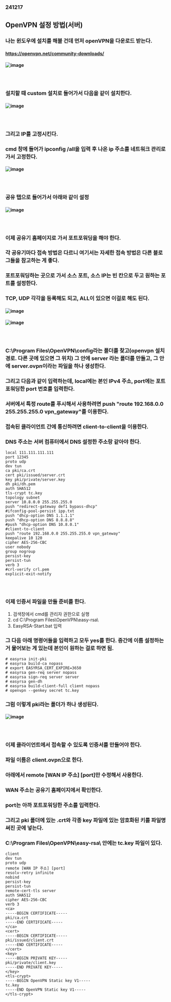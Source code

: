 ### 241217
## OpenVPN 설정 방법(서버)
### 나는 윈도우에 설치를 해볼 건데 먼저 openVPN을 다운로드 받는다.
#### https://openvpn.net/community-downloads/
#### ![image](https://github.com/user-attachments/assets/5b76f65d-98b5-4686-91a7-d380c671c2ad)
### <br/>

### 설치할 때 custom 설치로 들어가서 다음을 같이 설치한다.
#### ![image](https://github.com/user-attachments/assets/a371ff77-7712-49f5-bc0a-786544129a3d)
### <br/>

### 그리고 IP를 고정시킨다.
### cmd 창에 들어가 ipconfig /all을 입력 후 나온 ip 주소를 네트워크 관리로 가서 고정한다.
#### ![image](https://github.com/user-attachments/assets/85df214b-dcd2-4d39-8127-ab4c744c6c08)
### <br/>

### 공유 탭으로 들어가서 아래와 같이 설정
#### ![image](https://github.com/user-attachments/assets/fe6a87eb-186b-4c2a-9318-732f8fc55347)
### <br/>

### 이제 공유기 홈페이지로 가서 포트포워딩을 해야 한다.
### 각 공유기마다 접속 방법은 다르니 여기서는 자세한 접속 방법은 다른 블로그들을 참고하는 게 좋다.
### 포트포워딩하는 곳으로 가서 소스 포트, 소스 IP는 빈 칸으로 두고 원하는 포트를 설정한다.
### TCP, UDP 각각을 등록해도 되고, ALL이 있으면 이걸로 해도 된다.
#### ![image](https://github.com/user-attachments/assets/f634f8af-853a-411e-9a69-b834bb70042b)
#### ![image](https://github.com/user-attachments/assets/53875535-fac7-463d-915c-d6ea7479b486)
### <br/>

### C:\\Program Files\\OpenVPN\\config라는 폴더를 찾고(openvpn 설치 경로. 다른 곳에 있으면 그 위치) 그 안에 server 라는 폴더를 만들고, 그 안에 server.ovpn이라는 파일을 하나 생성한다.
### 그리고 다음과 같이 입력하는데, local에는 본인 IPv4 주소, port에는 포트포워딩한 port 번호를 입력한다.
### 서버에서 특정 route를 푸시해서 사용하려면 push "route 192.168.0.0 255.255.255.0 vpn_gateway"를 이용한다.
### 접속된 클라이언트 간에 통신하려면 client-to-client을 이용한다.
### DNS 주소는 서버 컴퓨터에서 DNS 설정한 주소랑 같아야 한다.
```
local 111.111.111.111
port 12345
proto udp
dev tun
ca pki/ca.crt
cert pki/issued/server.crt
key pki/private/server.key
dh pki/dh.pem
auth SHA512
tls-crypt tc.key
topology subnet
server 10.8.0.0 255.255.255.0
push "redirect-gateway def1 bypass-dhcp"
#ifconfig-pool-persist ipp.txt
push "dhcp-option DNS 1.1.1.1"
push "dhcp-option DNS 8.8.8.8"
#push "dhcp-option DNS 10.8.0.1"
#client-to-client
push "route 192.168.0.0 255.255.255.0 vpn_gateway"
keepalive 10 120
cipher AES-256-CBC
user nobody
group nogroup
persist-key
persist-tun
verb 3
#crl-verify crl.pem
explicit-exit-notify
```
### <br/>

### 이제 인증서 파일을 만들 준비를 한다.
1. 검색창에서 cmd를 관리자 권한으로 실행
2. cd C:\\Program Files\\OpenVPN\\easy-rsa\\
3. EasyRSA-Start.bat 입력
### 그 다음 아래 명령어들을 입력하고 모두 yes를 한다. 중간에 이름 설정하는 거 물어보는 게 있는데 본인이 원하는 걸로 하면 됨.
```
# easyrsa init-pki
# easyrsa build-ca nopass
# export EASYRSA_CERT_EXPIRE=3650
# easyrsa gen-req server nopass
# easyrsa sign-req server server
# easyrsa gen-dh
# easyrsa build-client-full client nopass
# openvpn --genkey secret tc.key
```
### 그럼 이렇게 pki라는 폴더가 하나 생성된다.
#### ![image](https://github.com/user-attachments/assets/d523d80c-5e4c-4228-9a27-f5c53bb5c475)
### <br/>

### 이제 클라이언트에서 접속할 수 있도록 인증서를 만들어야 한다.
### 파일 이름은 client.ovpn으로 한다. 
### 아래에서 remote \[WAN IP 주소\] \[port\]만 수정해서 사용한다.
### WAN 주소는 공유기 홈페이지에서 확인한다.
### port는 아까 포트포워딩한 주소를 입력한다.
### 그리고 pki 폴더에 있는 .crt와 각종 key 파일에 있는 암호화된 키를 파일명 써진 곳에 넣는다.
### C:\\Program Files\\OpenVPN\\easy-rsa\\ 안에는 tc.key 파일이 있다.
```
client
dev tun
proto udp
remote [WAN IP 주소] [port]
resolv-retry infinite
nobind
persist-key
persist-tun
remote-cert-tls server
auth SHA512
cipher AES-256-CBC
verb 3
<ca>
-----BEGIN CERTIFICATE-----
pki/ca.crt
-----END CERTIFICATE-----
</ca>
<cert>
-----BEGIN CERTIFICATE-----
pki/issued/client.crt
-----END CERTIFICATE-----
</cert>
<key>
-----BEGIN PRIVATE KEY-----
pki/private/client.key
-----END PRIVATE KEY-----
</key>
<tls-crypt>
-----BEGIN OpenVPN Static key V1-----
tc.key
-----END OpenVPN Static key V1-----
</tls-crypt>
```
